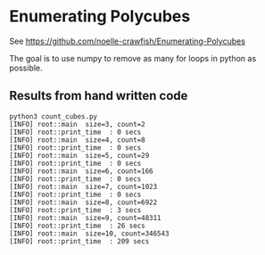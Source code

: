 # Enumerating Polycubes

See https://github.com/noelle-crawfish/Enumerating-Polycubes

The goal is to use numpy to remove as many for loops in python as possible.

## Results from hand written code

```
python3 count_cubes.py
[INFO] root::main  size=3, count=2
[INFO] root::print_time  : 0 secs
[INFO] root::main  size=4, count=8
[INFO] root::print_time  : 0 secs
[INFO] root::main  size=5, count=29
[INFO] root::print_time  : 0 secs
[INFO] root::main  size=6, count=166
[INFO] root::print_time  : 0 secs
[INFO] root::main  size=7, count=1023
[INFO] root::print_time  : 0 secs
[INFO] root::main  size=8, count=6922
[INFO] root::print_time  : 3 secs
[INFO] root::main  size=9, count=48311
[INFO] root::print_time  : 26 secs
[INFO] root::main  size=10, count=346543
[INFO] root::print_time  : 209 secs
```

